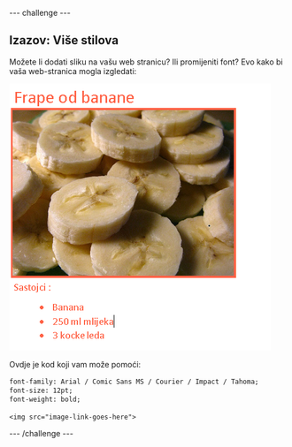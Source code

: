 \--- challenge \---

## Izazov: Više stilova

Možete li dodati sliku na vašu web stranicu? Ili promijeniti font? Evo kako bi vaša web-stranica mogla izgledati:

![screenshot](images/recipe-final.png)

Ovdje je kod koji vam može pomoći:

    font-family: Arial / Comic Sans MS / Courier / Impact / Tahoma;
    font-size: 12pt;
    font-weight: bold;
    
    <img src="image-link-goes-here">
    

\--- /challenge \---